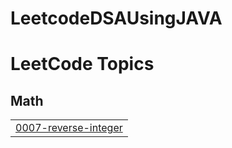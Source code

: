 # LeetcodeDSAUsingJAVA
<!---LeetCode Topics Start-->
# LeetCode Topics
## Math
|  |
| ------- |
| [0007-reverse-integer](https://github.com/ShivamKumar2883/LeetcodeDSAUsingJAVA/tree/master/0007-reverse-integer) |
<!---LeetCode Topics End-->